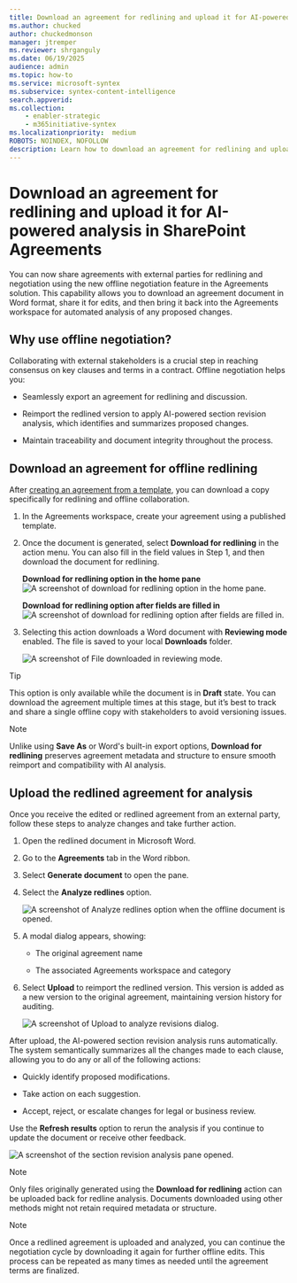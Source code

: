 ```yaml
---
title: Download an agreement for redlining and upload it for AI-powered analysis in SharePoint Agreements
ms.author: chucked
author: chuckedmonson
manager: jtremper
ms.reviewer: shrganguly
ms.date: 06/19/2025
audience: admin
ms.topic: how-to
ms.service: microsoft-syntex
ms.subservice: syntex-content-intelligence
search.appverid: 
ms.collection: 
    - enabler-strategic
    - m365initiative-syntex
ms.localizationpriority:  medium
ROBOTS: NOINDEX, NOFOLLOW
description: Learn how to download an agreement for redlining and upload it for AI-powered analysis in the SharePoint Agreements solution.
---
```


# Download an agreement for redlining and upload it for AI-powered analysis in SharePoint Agreements

You can now share agreements with external parties for redlining and negotiation using the new offline negotiation feature in the Agreements solution. This capability allows you to download an agreement document in Word format, share it for edits, and then bring it back into the Agreements workspace for automated analysis of any proposed changes.

## Why use offline negotiation?

Collaborating with external stakeholders is a crucial step in reaching consensus on key clauses and terms in a contract. Offline negotiation helps you:

- Seamlessly export an agreement for redlining and discussion.

- Reimport the redlined version to apply AI-powered section revision analysis, which identifies and summarizes proposed changes.

- Maintain traceability and document integrity throughout the process.

## Download an agreement for offline redlining

After [creating an agreement from a template](agreements-create-agreement.md), you can download a copy specifically for redlining and offline collaboration.

1. In the Agreements workspace, create your agreement using a published template.

2. Once the document is generated, select **Download for redlining** in the action menu. You can also fill in the field values in Step 1, and then download the document for redlining.

    **Download for redlining option in the home pane**
    ![A screenshot of download for redlining option in the home pane.](../../media/content-understanding/agreements-download-redlining-option-blank.png)

    **Download for redlining option after fields are filled in**
    ![A screenshot of download for redlining option after fields are filled in.](../../media/content-understanding/agreements-download-redlining-option-filled.png)

3. Selecting this action downloads a Word document with **Reviewing mode** enabled. The file is saved to your local **Downloads** folder.

    ![A screenshot of File downloaded in reviewing mode.](../../media/content-understanding/agreements-download-file-in-reviewing-mode.png)

    <!---image: File downloaded in reviewing mode--->

> [!TIP]
> This option is only available while the document is in **Draft** state. You can download the agreement multiple times at this stage, but it’s best to track and share a single offline copy with stakeholders to avoid versioning issues.

> [!NOTE]
> Unlike using **Save As** or Word's built-in export options, **Download for redlining** preserves agreement metadata and structure to ensure smooth reimport and compatibility with AI analysis.

## Upload the redlined agreement for analysis

Once you receive the edited or redlined agreement from an external party, follow these steps to analyze changes and take further action.

1. Open the redlined document in Microsoft Word.

2. Go to the **Agreements** tab in the Word ribbon.

3. Select **Generate document** to open the pane.

4. Select the **Analyze redlines** option.

    ![A screenshot of Analyze redlines option when the offline document is opened.](../../media/content-understanding/agreements-analyze-redlines-option.png)

5. A modal dialog appears, showing:

    - The original agreement name

    - The associated Agreements workspace and category

6. Select **Upload** to reimport the redlined version. This version is added as a new version to the original agreement, maintaining version history for auditing.

    ![A screenshot of Upload to analyze revisions dialog.](../../media/content-understanding/agreements-upload-analyze-revisions-option.png)

After upload, the AI-powered section revision analysis runs automatically. The system semantically summarizes all the changes made to each clause, allowing you to do any or all of the following actions:

- Quickly identify proposed modifications.

- Take action on each suggestion.

- Accept, reject, or escalate changes for legal or business review.

Use the **Refresh results** option to rerun the analysis if you continue to update the document or receive other feedback.

![A screenshot of the section revision analysis pane opened.](../../media/content-understanding/agreements-upload-section-revision-analysis-pane.png)

> [!NOTE]
> Only files originally generated using the **Download for redlining** action can be uploaded back for redline analysis. Documents downloaded using other methods might not retain required metadata or structure.

> [!NOTE]
> Once a redlined agreement is uploaded and analyzed, you can continue the negotiation cycle by downloading it again for further offline edits. This process can be repeated as many times as needed until the agreement terms are finalized.
